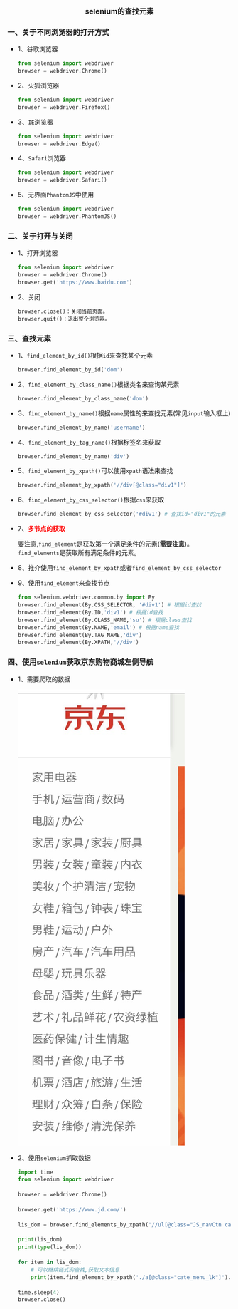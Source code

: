 ### <center>selenium的查找元素</center>

### 一、关于不同浏览器的打开方式

* 1、谷歌浏览器

  ```py
  from selenium import webdriver
  browser = webdriver.Chrome()
  ```

* 2、火狐浏览器

  ```py
  from selenium import webdriver
  browser = webdriver.Firefox()
  ```

* 3、`IE`浏览器

  ```py
  from selenium import webdriver
  browser = webdriver.Edge()
  ```

* 4、`Safari`浏览器

  ```py
  from selenium import webdriver
  browser = webdriver.Safari()
  ```

* 5、无界面`PhantomJS`中使用

  ```py
  from selenium import webdriver
  browser = webdriver.PhantomJS()
  ```

### 二、关于打开与关闭

* 1、打开浏览器

  ```py
  from selenium import webdriver
  browser = webdriver.Chrome()
  browser.get('https://www.baidu.com')
  ```

* 2、关闭

  ```py
  browser.close()：关闭当前页面。
  browser.quit()：退出整个浏览器。
  ```

### 三、查找元素

* 1、`find_element_by_id()`根据`id`来查找某个元素

  ```py
  browser.find_element_by_id('dom')
  ```

* 2、`find_element_by_class_name()`根据类名来查询某元素

  ```py
  browser.find_element_by_class_name('dom')
  ```

* 3、`find_element_by_name()`根据`name`属性的来查找元素(常见`input`输入框上)

  ```py
  browser.find_element_by_name('username')
  ```

* 4、`find_element_by_tag_name()`根据标签名来获取

  ```py
  browser.find_element_by_name('div')
  ```

* 5、`find_element_by_xpath()`可以使用`xpath`语法来查找

  ```py
  browser.find_element_by_xpath('//div[@class="div1"]')
  ```

* 6、`find_element_by_css_selector()`根据`css`来获取

  ```py
  browser.find_element_by_css_selector('#div1') # 查找id="div1"的元素 
  ```
* 7、**<font color="#f00">多节点的获取</font>**

  要注意,`find_element`是获取第一个满足条件的元素(**需要注意**)。`find_elements`是获取所有满足条件的元素。

* 8、推介使用`find_element_by_xpath`或者`find_element_by_css_selector`
* 9、使用`find_element`来查找节点

  ```py
  from selenium.webdriver.common.by import By
  browser.find_element(By.CSS_SELECTOR, '#div1') # 根据id查找
  browser.find_element(By.ID,'div1') # 根据id查找
  browser.find_element(By.CLASS_NAME,'su') # 根据class查找
  browser.find_element(By.NAME,'email') # 根据name查找
  browser.find_element(By.TAG_NAME,'div')
  browser.find_element(By.XPATH,'//div')
  ```

### 四、使用`selenium`获取京东购物商城左侧导航

* 1、需要爬取的数据

  ![京东](./source/images/京东.jpg)

* 2、使用`selenium`抓取数据

  ```py
  import time
  from selenium import webdriver

  browser = webdriver.Chrome()

  browser.get('https://www.jd.com/')

  lis_dom = browser.find_elements_by_xpath('//ul[@class="JS_navCtn cate_menu"]/li[@class="cate_menu_item"]')

  print(lis_dom)
  print(type(lis_dom))

  for item in lis_dom:
      # 可以继续链式的查找,获取文本信息
      print(item.find_element_by_xpath('./a[@class="cate_menu_lk"]').text)

  time.sleep(4)
  browser.close()
  ```
